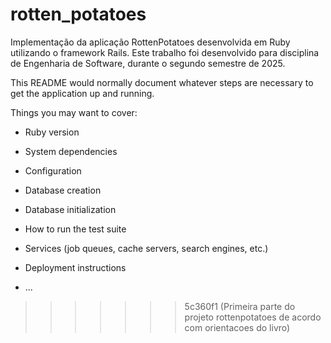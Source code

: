 
# rotten_potatoes
Implementação da aplicação RottenPotatoes desenvolvida em Ruby utilizando o framework Rails. Este trabalho foi desenvolvido para disciplina de Engenharia de Software, durante o segundo semestre de 2025.


This README would normally document whatever steps are necessary to get the
application up and running.

Things you may want to cover:

* Ruby version

* System dependencies

* Configuration

* Database creation

* Database initialization

* How to run the test suite

* Services (job queues, cache servers, search engines, etc.)

* Deployment instructions

* ...
>>>>>>> 5c360f1 (Primeira parte do projeto rottenpotatoes de acordo com orientacoes do livro)

